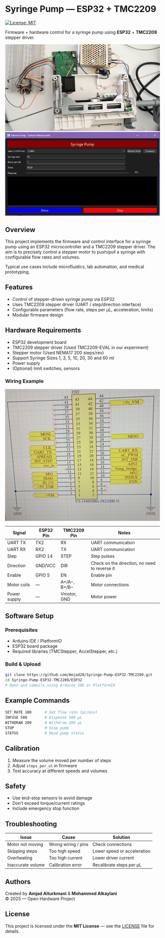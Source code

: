 # Syringe Pump — ESP32 + TMC2209

[![License: MIT](https://img.shields.io/badge/License-MIT-yellow.svg)](LICENSE)

Firmware + hardware control for a syringe pump using **ESP32** + **TMC2209** stepper driver.

![Syringe Pump Prototype](pics/syringe_pump.jpg)
![GUI Controler](pics/controller.jpg)

## Overview

This project implements the firmware and control interface for a syringe pump using an ESP32 microcontroller and a TMC2209 stepper driver. The aim is to precisely control a stepper motor to push/pull a syringe with configurable flow rates and volumes.

Typical use cases include microfluidics, lab automation, and medical prototyping.

## Features

- Control of stepper-driven syringe pump via ESP32  
- Uses TMC2209 stepper driver (UART / step/direction interface)  
- Configurable parameters (flow rate, steps per µL, acceleration, limits)  
- Modular firmware design


## Hardware Requirements

- ESP32 development board  
- TMC2209 stepper driver (Used TMC2209-EVAL in our experiment)  
- Stepper motor (Used NEMA17 200 steps/rev)  
- Support Syringe Sizes 1, 3, 5, 10, 20, 30 and 60 ml
- Power supply
- (Optional) limit switches, sensors

### Wiring Example

![Wiring Diagram](pics/hardware_diagram.jpg)

| Signal            | ESP32 Pin | TMC2209 Pin | Notes |
|-------------------|-----------|--------------|-------|
| UART TX           |    TX2    | RX           | UART communication |
| UART RX           |    RX2    | TX           | UART communication |
| Step              | GPIO 14   | STEP         | Step pulses |
| Direction         | GND/VCC   | DIR          | Check on the direction, no need to reverse it |
| Enable            | GPIO 5    | EN           | Enable pin |
| Motor coils       | —         | A+/A−, B+/B− | Motor connections |
| Power supply      | —         | Vmotor, GND  | Motor power |

## Software Setup

### Prerequisites

- Arduino IDE / PlatformIO
- ESP32 board package  
- Required libraries (TMCStepper, AccelStepper, etc.)

### Build & Upload

```bash
git clone https://github.com/Amjad20/Syringe-Pump-ESP32-TMC2209.git
cd Syringe-Pump-ESP32-TMC2209/ESP32
# Open and compile using Arduino IDE or PlatformIO
```

## Example Commands

```bash
SET_RATE 100      # Set flow rate (µL/min)
INFUSE 500        # Dispense 500 µL
WITHDRAW 200      # Withdraw 200 µL
STOP              # Stop pump
STATUS            # Read pump status
```

## Calibration

1. Measure the volume moved per number of steps  
2. Adjust `steps_per_ul` in firmware  
3. Test accuracy at different speeds and volumes

## Safety

- Use end-stop sensors to avoid damage  
- Don’t exceed torque/current ratings  
- Include emergency stop function

## Troubleshooting

| Issue | Cause | Solution |
|-------|--------|-----------|
| Motor not moving | Wrong wiring / pins | Check connections |
| Skipping steps | Too high speed | Lower speed or acceleration |
| Overheating | Too high current | Lower driver current |
| Inaccurate volume | Calibration error | Recalibrate steps per µL |

## Authors

Created by **Amjad Alturkmani** & **Mohammed Alkaylani**  
© 2025 — Open Hardware Project

## License

This project is licensed under the **MIT License** — see the [LICENSE](LICENSE) file for details.
